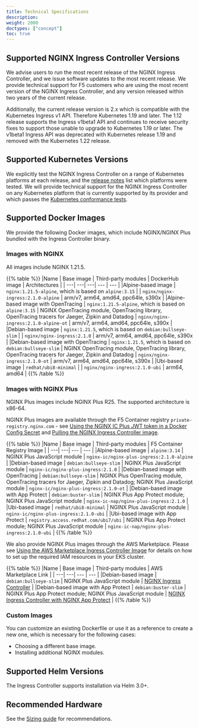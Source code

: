 ```yaml
---
title: Technical Specifications
description:
weight: 2000
doctypes: ["concept"]
toc: true
---
```



## Supported NGINX Ingress Controller Versions

We advise users to run the most recent release of the NGINX Ingress Controller, and we issue software updates to the most recent release. We provide technical support for F5 customers who are using the most recent version of the NGINX Ingress Controller, and any version released within two years of the current release.

Additionally, the current release version is 2.x which is compatible with the Kubernetes Ingress v1 API. Therefore Kubernetes 1.19 and later.
The 1.12 release supports the Ingress v1beta1 API and continues to receive security fixes to support those unable to upgrade to Kubernetes 1.19 or later. The v1beta1 Ingress API was deprecated with Kubernetes release 1.19 and removed with the Kubernetes 1.22 release.

## Supported Kubernetes Versions

We explicitly test the NGINX Ingress Controller on a range of Kubernetes platforms at each release, and the [release notes](/nginx-ingress-controller/releases) list which platforms were tested. We will provide technical support for the NGINX Ingress Controller on any Kubernetes platform that is currently supported by its provider and which passes the [Kubernetes conformance tests](https://www.cncf.io/certification/software-conformance/).

## Supported Docker Images

We provide the following Docker images, which include NGINX/NGINX Plus bundled with the Ingress Controller binary.

### Images with NGINX

All images include NGINX 1.21.5.

{{% table %}}
|Name | Base image | Third-party modules | DockerHub image | Architectures |
| ---| ---| ---| --- | --- |
|Alpine-based image | ``nginx:1.21.5-alpine``, which is based on ``alpine:3.15`` |  | ``nginx/nginx-ingress:2.1.0-alpine`` | arm/v7, arm64, amd64, ppc64le, s390x |
|Alpine-based image with OpenTracing | ``nginx:1.21.5-alpine``, which is based on ``alpine:3.15`` | NGINX OpenTracing module, OpenTracing library, OpenTracing tracers for Jaeger, Zipkin and Datadog | ``nginx/nginx-ingress:2.1.0-alpine-ot`` | arm/v7, arm64, amd64, ppc64le, s390x |
|Debian-based image | ``nginx:1.21.5``, which is based on ``debian:bullseye-slim`` |  | ``nginx/nginx-ingress:2.1.0`` | arm/v7, arm64, amd64, ppc64le, s390x |
|Debian-based image with OpenTracing | ``nginx:1.21.5``, which is based on ``debian:bullseye-slim`` | NGINX OpenTracing module, OpenTracing library, OpenTracing tracers for Jaeger, Zipkin and Datadog | ``nginx/nginx-ingress:2.1.0-ot`` | arm/v7, arm64, amd64, ppc64le, s390x |
|Ubi-based image | ``redhat/ubi8-minimal`` |  | ``nginx/nginx-ingress:2.1.0-ubi`` | arm64, amd64 |
{{% /table %}}

### Images with NGINX Plus

NGINX Plus images include NGINX Plus R25.
The supported architecture is x86-64.

NGINX Plus images are available through the F5 Container registry `private-registry.nginx.com` - see [Using the NGINX IC Plus JWT token in a Docker Config Secret](/nginx-ingress-controller/installation/using-the-jwt-token-docker-secret) and [Pulling the NGINX Ingress Controller image](/nginx-ingress-controller/installation/pulling-ingress-controller-image).

{{% table %}}
|Name | Base image | Third-party modules | F5 Container Registry Image |
| ---| ---| --- | --- |
|Alpine-based image | ``alpine:3.14`` | NGINX Plus JavaScript module | `nginx-ic/nginx-plus-ingress:2.1.0-alpine` |
|Debian-based image | ``debian:bullseye-slim`` | NGINX Plus JavaScript module | `nginx-ic/nginx-plus-ingress:2.1.0` |
|Debian-based image with OpenTracing | ``debian:bullseye-slim`` | NGINX Plus OpenTracing module, OpenTracing tracers for Jaeger, Zipkin and Datadog; NGINX Plus JavaScript module | `nginx-ic/nginx-plus-ingress:2.1.0-ot` |
|Debian-based image with App Protect | ``debian:buster-slim`` | NGINX Plus App Protect module; NGINX Plus JavaScript module | `nginx-ic-nap/nginx-plus-ingress:2.1.0` |
|Ubi-based image | ``redhat/ubi8-minimal`` | NGINX Plus JavaScript module | `nginx-ic/nginx-plus-ingress:2.1.0-ubi` |
|Ubi-based image with App Protect | ``registry.access.redhat.com/ubi7/ubi`` | NGINX Plus App Protect module; NGINX Plus JavaScript module | `nginx-ic-nap/nginx-plus-ingress:2.1.0-ubi` |
{{% /table %}}

We also provide NGINX Plus images through the AWS Marketplace. Please see [Using the AWS Marketplace Ingress Controller Image](/nginx-ingress-controller/installation/using-aws-marketplace-image.md) for details on how to set up the required IAM resources in your EKS cluster.

{{% table %}}
|Name | Base image | Third-party modules | AWS Marketplace Link |
| ---| ---| --- | --- |
|Debian-based image | ``debian:bullseye-slim`` | NGINX Plus JavaScript module | [NGINX Ingress Controller](https://aws.amazon.com/marketplace/pp/prodview-fx3faxl7zqeau) |
|Debian-based image with App Protect | ``debian:buster-slim`` | NGINX Plus App Protect module; NGINX Plus JavaScript module | [NGINX Ingress Controller with NGINX App Protect](https://aws.amazon.com/marketplace/pp/prodview-vnrnxbf6u3nra) |
{{% /table %}}

### Custom Images

You can customize an existing Dockerfile or use it as a reference to create a new one, which is necessary for the following cases:

* Choosing a different base image.
* Installing additional NGINX modules.

## Supported Helm Versions

The Ingress Controller supports installation via Helm 3.0+.

## Recommended Hardware

See the [Sizing guide](https://www.nginx.com/resources/datasheets/nginx-ingress-controller-kubernetes-sizing-guide/) for recommendations.
